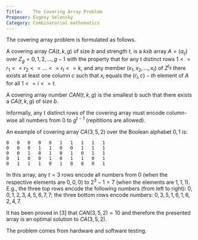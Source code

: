 ```yaml
---
Title:    The Covering Array Problem
Proposer: Evgeny Selensky
Category: Combinatorial mathematics
---
```



The covering array problem is formulated as follows.

A covering array $CA(t,k,g)$ of size $b$ and strength $t$, is a $k x b$ array $A = (a_{ij})$ over $Z_g = {0,1,2,...,g-1}$ with the property that for any t distinct rows $1 <= r_1 <= r_2 <= ... <= r_t <= k$, and any member $(x_1, x_2, ..., x_t)$ of $Z^{t_g}$ there exists at least one column $c$ such that $x_i$ equals the $(r_i,c)-th$ element of $A$ for all $1 <= i <= t$.

A covering array number $CAN(t,k,g)$ is the smallest b such that there exists a $CA(t,k,g)$ of size $b$.

Informally, any t distinct rows of the covering array must encode column-wise all numbers from $0$ to $g^{t-1}$ (repititions are allowed).

An example of covering array $CA(3,5,2)$ over the Boolean alphabet ${0,1}$ is:

    0	0	0	0	0	1	1	1	1	1
    0	0	0	1	1	0	0	1	1	1
    0	0	1	0	1	0	1	0	1	1
    0	1	0	0	1	0	1	1	0	1
    0	1	1	1	0	1	0	0	0	1
    
In this array, any $t = 3$ rows encode all numbers from $0$ (when the respective elements are ${0,0,0}$) to $2^3 - 1 = 7$ (when the elements are ${1,1,1}$). E.g., the three top rows encode the following numbers (from left to right): $0,0,1,2,3,4,5,6,7,7$; the three bottom rows encode numbers: $0,3,5,1,6,1,6,2,4,7$.

It has been proved in [3] that $CAN(3,5,2) = 10$ and therefore the presented array is an optimal solution to $CA(3,5,2)$.

The problem comes from hardware and software testing.